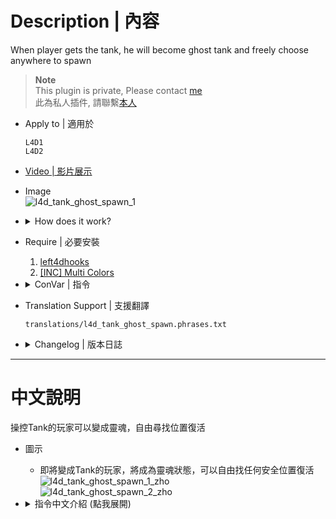 # Description | 內容
When player gets the tank, he will become ghost tank and freely choose anywhere to spawn

> __Note__ <br/>
This plugin is private, Please contact [me](https://github.com/fbef0102/Game-Private_Plugin#私人插件列表-private-plugins-list)<br/>
此為私人插件, 請聯繫[本人](https://github.com/fbef0102/Game-Private_Plugin#私人插件列表-private-plugins-list)

* Apply to | 適用於
	```
	L4D1
	L4D2
	```

* [Video | 影片展示](https://youtu.be/1U6JTxAhN50)

* Image
	<br/>![l4d_tank_ghost_spawn_1](image/l4d_tank_ghost_spawn_1.gif)

* <details><summary>How does it work?</summary>

	* When player is about to be the tank (X will get tank), he will become ghost state
	* Freely choose a safe place to spawn alive
</details>

* Require | 必要安裝
	1. [left4dhooks](https://forums.alliedmods.net/showthread.php?t=321696)
	2. [[INC] Multi Colors](https://github.com/fbef0102/L4D1_2-Plugins/releases/tag/Multi-Colors)

* <details><summary>ConVar | 指令</summary>

	* cfg/sourcemod/l4d_tank_ghost_spawn.cfg
		```php
		// 0=Plugin off, 1=Plugin on.
		l4d_tank_ghost_spawn_enable "1"

		// How long can human tank player become ghost? (If time up, force player suicide, 0=No time limit)
		l4d_tank_ghost_spawn_time "60"

		// Changes how count down message displays. (0: Disable, 1:In chat, 2: In Hint Box, 3: In center text)
		l4d_tank_ghost_spawn_announce_type "2"

		// Player with these flag have access to become ghost tank when spawn (Empty=Everyone, -1=No one)
		l4d_tank_ghost_spawn_flags ""
		```
</details>

* Translation Support | 支援翻譯
	```
	translations/l4d_tank_ghost_spawn.phrases.txt
	```

* <details><summary>Changelog | 版本日誌</summary>

	* v1.1 (2023-4-21)
		* Update cvars

	* v1.0 (2023-8-14)
	     * Initial Release
</details>

- - - -
# 中文說明
操控Tank的玩家可以變成靈魂，自由尋找位置復活

* 圖示
	* 即將變成Tank的玩家，將成為靈魂狀態，可以自由找任何安全位置復活
	<br/>![l4d_tank_ghost_spawn_1_zho](image/zho/l4d_tank_ghost_spawn_1.jpg)
	<br/>![l4d_tank_ghost_spawn_2_zho](image/zho/l4d_tank_ghost_spawn_2.jpg)

* <details><summary>指令中文介紹 (點我展開)</summary>

	* cfg/sourcemod/l4d_tank_ghost_spawn.cfg
		```php
		// 0=關閉插件, 1=啟動插件
		l4d_tank_ghost_spawn_enable "1"

		// Tank能持續多久靈魂狀態? (如果時間到沒有復活, 強制自殺) (0=無時間限制)
		l4d_tank_ghost_spawn_time "60"

		// 倒數提示該如何顯示. (0: 不提示, 1: 聊天框, 2: 黑底白字框, 3: 螢幕正中間)
		l4d_tank_ghost_spawn_announce_type "2"

		// 擁有這些權限的玩家，可以變成靈魂tank (留白 = 任何人都能, -1: 無人)
		l4d_tank_ghost_spawn_flags ""
		```
</details>
